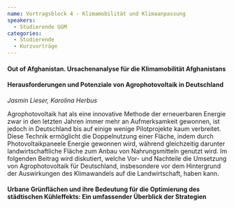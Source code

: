 ```yaml
---
name: Vortragsblock 4 - Klimamobilität und Klimaanpassung
speakers:
  - Studierende UGM
categories:
  - Studierende
  - Kurzvorträge
---
```



#### Out of Afghanistan. Ursachenanalyse für die Klimamobilität Afghanistans



#### Herausforderungen und Potenziale von Agrophotovoltaik in Deutschland
*Jasmin Lieser, Karolina Herbus*

Agrophotovoltaik hat als eine innovative Methode der erneuerbaren Energie zwar in den letzten Jahren immer mehr an Aufmerksamkeit gewonnen, ist jedoch in Deutschland bis auf einige wenige Pilotprojekte kaum verbreitet. Diese Technik ermöglicht die Doppelnutzung einer Fläche, indem durch Photovoltaikpaneele Energie gewonnen wird, während gleichzeitig darunter landwirtschaftliche Fläche zum Anbau von Nahrungsmitteln genutzt wird. Im folgenden Beitrag wird diskutiert, welche Vor- und Nachteile die Umsetzung von Agrophotovoltaik für Deutschland, insbesondere vor dem Hintergrund der Auswirkungen des Klimawandels auf die Landwirtschaft, haben kann.


#### Urbane Grünflächen und ihre Bedeutung für die Optimierung des städtischen Kühleffekts: Ein umfassender Überblick der Strategien

